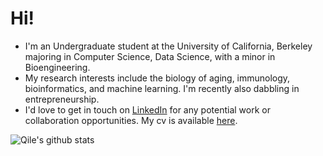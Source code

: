 # Hi!

- I'm an Undergraduate student at the University of California, Berkeley majoring in Computer Science, Data Science, with a minor in Bioengineering.
- My research interests include the biology of aging, immunology, bioinformatics, and machine learning. I'm recently also dabbling in entrepreneurship.
- I'd love to get in touch on [LinkedIn](https://www.linkedin.com/in/qile0317) for any potential work or collaboration opportunities. My cv is available [here](https://qile0317.github.io/cv).

![Qile's github stats](https://github-readme-stats.vercel.app/api?username=Qile0317&show_icons=true&theme=tokyonight&include_all_commits=true)
